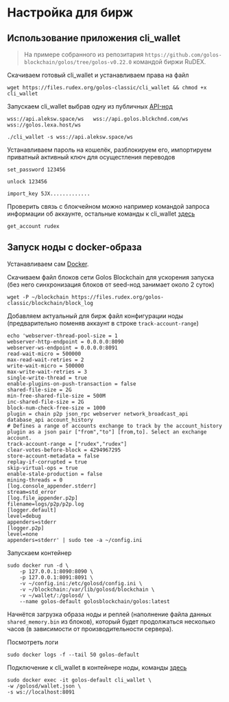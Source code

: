 # Настройка для бирж

## Использование приложения cli\_wallet

> На примере собранного из репозитария `https://github.com/golos-blockchain/golos/tree/golos-v0.22.0` командой биржи RuDEX.

Скачиваем готовый cli\_wallet и устанавливаем права на файл

```text
wget https://files.rudex.org/golos-classic/cli_wallet && chmod +x cli_wallet
```

Запускаем cli\_wallet выбрав одну из публичных [API-нод](https://golos.id/nodes)  
  
`wss://api.aleksw.space/ws  
wss://api.golos.blckchnd.com/ws  
wss://golos.lexa.host/ws`

```text
./cli_wallet -s wss://api.aleksw.space/ws
```

Устанавливаем пароль на кошелёк, разблокируем его, импортируем приватный активный ключ для осущестления переводов

```text
set_password 123456

unlock 123456

import_key 5JX.............
```

Проверить связь с блокчейном можно например командой запроса  информации об аккаунте, остальные команды к cli\_wallet [здесь](../../developers/api/cli-wallet.md)

```text
get_account rudex
```

## Запуск ноды с docker-образа

Устанавливаем сам [Docker](https://wiki.golos.id/witnesses/node/guide#ustanavlivaem-docker).

Скачиваем файл блоков сети Golos Blockchain для ускорения запуска \(без него синхронизация блоков от seed-нод занимает около 2 суток\)

```text
wget -P ~/blockchain https://files.rudex.org/golos-classic/blockchain/block_log
```

Добавляем актуальный для бирж файл конфигурации ноды \(предварительно поменяв аккаунт в строке `track-account-range`\)

```text
echo 'webserver-thread-pool-size = 1
webserver-http-endpoint = 0.0.0.0:8090
webserver-ws-endpoint = 0.0.0.0:8091
read-wait-micro = 500000
max-read-wait-retries = 2
write-wait-micro = 500000
max-write-wait-retries = 3
single-write-thread = true
enable-plugins-on-push-transaction = false
shared-file-size = 2G
min-free-shared-file-size = 500M
inc-shared-file-size = 2G
block-num-check-free-size = 1000
plugin = chain p2p json_rpc webserver network_broadcast_api database_api account_history
# Defines a range of accounts exchange to track by the account_history plugin as a json pair ["from","to"] [from,to]. Select an exchange account.
track-account-range = ["rudex","rudex"]
clear-votes-before-block = 4294967295
store-account-metadata = false
replay-if-corrupted = true
skip-virtual-ops = true
enable-stale-production = false
mining-threads = 0
[log.console_appender.stderr]
stream=std_error
[log.file_appender.p2p]
filename=logs/p2p/p2p.log
[logger.default]
level=debug
appenders=stderr
[logger.p2p]
level=none
appenders=stderr' | sudo tee -a ~/config.ini
```

Запускаем контейнер

```text
sudo docker run -d \
    -p 127.0.0.1:8090:8090 \
    -p 127.0.0.1:8091:8091 \
    -v ~/config.ini:/etc/golosd/config.ini \
    -v ~/blockchain:/var/lib/golosd/blockchain \
    -v ~/wallet/:/golosd/ \
    --name golos-default golosblockchain/golos:latest
```

Начнётся загрузка образа ноды и реплей \(наполнение файла данных `shared_memory.bin` из блоков\), который будет продолжаться несколько часов \(в зависимости от производительности сервера\). 

Посмотреть логи

```text
sudo docker logs -f --tail 50 golos-default
```

Подключение к cli\_wallet в контейнере ноды, команды [здесь](../../developers/api/cli-wallet.md)

```text
sudo docker exec -it golos-default cli_wallet \
-w /golosd/wallet.json \
-s ws://localhost:8091
```

